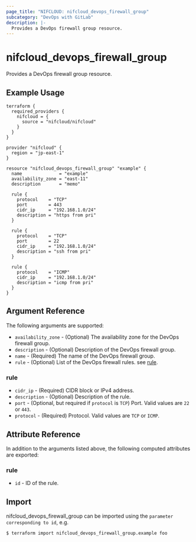 ```yaml
---
page_title: "NIFCLOUD: nifcloud_devops_firewall_group"
subcategory: "DevOps with GitLab"
description: |-
  Provides a DevOps firewall group resource.
---
```


# nifcloud_devops_firewall_group

Provides a DevOps firewall group resource.

## Example Usage

```hcl
terraform {
  required_providers {
    nifcloud = {
      source = "nifcloud/nifcloud"
    }
  }
}

provider "nifcloud" {
  region = "jp-east-1"
}

resource "nifcloud_devops_firewall_group" "example" {
  name              = "example"
  availability_zone = "east-11"
  description       = "memo"

  rule {
    protocol    = "TCP"
    port        = 443
    cidr_ip     = "192.168.1.0/24"
    description = "https from pri"
  }

  rule {
    protocol    = "TCP"
    port        = 22
    cidr_ip     = "192.168.1.0/24"
    description = "ssh from pri"
  }

  rule {
    protocol    = "ICMP"
    cidr_ip     = "192.168.1.0/24"
    description = "icmp from pri"
  }
}
```

## Argument Reference

The following arguments are supported:

* `availability_zone` - (Optional) The availability zone for the DevOps firewall group.
* `description` - (Optional) Description of the DevOps firewall group.
* `name` - (Required) The name of the DevOps firewall group.
* `rule` - (Optional) List of the DevOps firewall rules. see [rule](#rule).

### rule

* `cidr_ip` - (Required) CIDR block or IPv4 address.
* `description` - (Optional) Description of the rule.
* `port` - (Optional, but required if `protocol` is `TCP`) Port. Valid values are `22` or `443`.
* `protocol` - (Required) Protocol. Valid values are `TCP` or `ICMP`.

## Attribute Reference

In addition to the arguments listed above, the following computed attributes are exported:

### rule

* `id` - ID of the rule.

## Import

nifcloud_devops_firewall_group can be imported using the `parameter corresponding to id`, e.g.

```
$ terraform import nifcloud_devops_firewall_group.example foo
```
